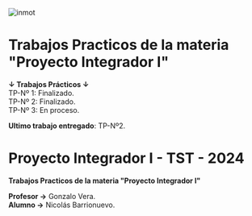 ![inmot](https://github.com/NicolasBa27/MiPrimerProyectoTP/assets/166423605/93ee5fa2-c5b3-4668-8170-4025075a686a)

# Trabajos Practicos de la materia "Proyecto Integrador I"

**↓ Trabajos Prácticos ↓**  
TP-Nº 1: Finalizado.  
TP-Nº 2: Finalizado.  
TP-Nº 3: En proceso.

**Ultimo trabajo entregado**: TP-Nº2.

# Proyecto Integrador I - TST - 2024
**Trabajos Practicos de la materia "Proyecto Integrador I"**


**Profesor →** Gonzalo Vera.  
**Alumno →** Nicolás Barrionuevo.
